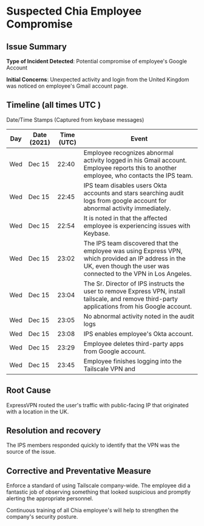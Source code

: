 # Suspected Chia Employee Compromise

## Issue Summary

__Type of Incident Detected__: Potential compromise of employee's Google Account

__Initial Concerns__: Unexpected activity and login from the United Kingdom was noticed on employee's Gmail account page.

## Timeline (all times UTC )

Date/Time Stamps (Captured from keybase messages)

| Day | Date (2021) | Time (UTC) | Event |
|-----|-------------|-----------|-------|
| Wed | Dec 15 | 22:40 | Employee recognizes abnormal activity logged in his Gmail account. Employee reports this to another employee, who contacts the IPS team.
| Wed | Dec 15 | 22:45 | IPS team disables users Okta accounts and stars searching audit logs from google account for abnormal activity immediately.
| Wed | Dec 15 | 22:54 | It is noted in that the affected employee is experiencing issues with Keybase.
| Wed | Dec 15 | 23:02 | The IPS team discovered that the employee was using Express VPN, which provided an IP address in the UK, even though the user was connected to the VPN in Los Angeles.
| Wed | Dec 15 | 23:04 | The Sr. Director of IPS instructs the user to remove Express VPN, install tailscale, and remove third-party applications from his Google account.
| Wed | Dec 15 | 23:05 | No abnormal activity noted in the audit logs
| Wed | Dec 15 | 23:08 | IPS enables employee's Okta account.
| Wed | Dec 15 | 23:29 | Employee deletes third-party apps from Google account. 
| Wed | Dec 15 | 23:45 | Employee finishes logging into the Tailscale VPN and





## Root Cause

ExpressVPN routed the user's traffic with public-facing IP that originated with a location in the UK.


## Resolution and recovery

The IPS members responded quickly to identify that the VPN was the source of the issue.
## Corrective and Preventative Measure

Enforce a standard of using Tailscale company-wide. The employee did a fantastic job of observing something that looked suspicious and promptly alerting the appropriate personnel.

Continuous training of all Chia employee's will help to strengthen the company's security posture.
